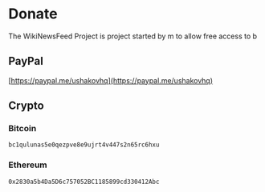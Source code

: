 # Donate

The WikiNewsFeed Project is project started by m to allow free access to b

## PayPal

[https://paypal.me/ushakovhq](https://paypal.me/ushakovhq)

## Crypto

### Bitcoin

```:no-line-numbers
bc1qulunas5e0qezpve8e9ujrt4v447s2n65rc6hxu
```

### Ethereum

```:no-line-numbers
0x2830a5b4Da5D6c757052BC1185899cd330412Abc
```
